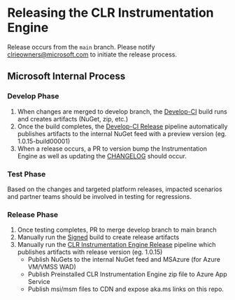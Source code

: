 # Releasing the CLR Instrumentation Engine

Release occurs from the `main` branch. Please notify clrieowners@microsoft.com to initiate the release process.

## Microsoft Internal Process

### Develop Phase
1.  When changes are merged to develop branch, the
[Develop-CI](https://devdiv.visualstudio.com/DevDiv/_build/index?context=allDefinitions&path=%5CClrInstrumentationEngine%5CGitHub&definitionId=10093&_a=completed)
build runs and creates artifacts (NuGet, zip, etc.)
2.  Once the build completes, the [Develop-CI Release](https://devdiv.visualstudio.com/DevDiv/_releases2?view=all&definitionId=1116) pipeline
automatically publishes artifacts to the internal NuGet feed with a preview version (eg. 1.0.15-build00001)
3.  When a release occurs, a PR to version bump the Instrumentation Engine as well as updating the [CHANGELOG](../CHANGELOG.md) should occur.

### Test Phase
Based on the changes and targeted platform releases, impacted scenarios and partner teams should be involved in testing for regressions.

### Release Phase
1.  Once testing completes, PR to merge develop branch to main branch
2.  Manually run the [Signed](https://devdiv.visualstudio.com/DevDiv/_build?definitionId=11311) build to create release artifacts
3.  Manually run the
[CLR Instrumentation Engine Release](https://devdiv.visualstudio.com/DevDiv/_releases2?view=all&definitionId=901)
pipeline which publishes artifacts with release version (eg. 1.0.15)
    +  Publish NuGets to the internal NuGet feed and MSAzure (for Azure VM/VMSS WAD)
    +  Publish Preinstalled CLR Instrumentation Engine zip file to Azure App Service
    +  Publish msi/msm files to CDN and expose aka.ms links on this repo.